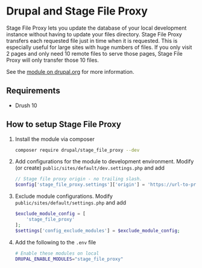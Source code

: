 # Drupal and Stage File Proxy

Stage File Proxy lets you update the database of your local development instance without having to update your files directory. Stage File Proxy transfers each requested file just in time when it is requested. This is especially useful for large sites with huge numbers of files. If you only visit 2 pages and only need 10 remote files to serve those pages, Stage File Proxy will only transfer those 10 files.

See the [module on drupal.org](https://www.drupal.org/project/stage_file_proxy) for more information.

## Requirements

- Drush 10

## How to setup Stage File Proxy

1. Install the module via composer
    ``` sh
    composer require drupal/stage_file_proxy --dev
    ```

2.  Add configurations for the module to development environment. Modify (or create) `public/sites/default/dev.settings.php` and add
    ``` php
    // Stage file proxy origin - no trailing slash.
    $config['stage_file_proxy.settings']['origin'] = 'https://url-to-production.fi';
    ```

3.  Exclude module configurations. Modify `public/sites/default/settings.php` and add

    ``` php
    $exclude_module_config = [
        'stage_file_proxy'
    ];
    $settings['config_exclude_modules'] = $exclude_module_config;

    ```

4.  Add the following to the `.env` file

    ``` sh
    # Enable these modules on local
    DRUPAL_ENABLE_MODULES="stage_file_proxy"
    ```
